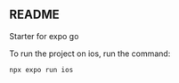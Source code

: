## README

Starter for expo go

To run the project on ios, run the command:

```
npx expo run ios
```
